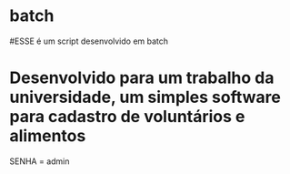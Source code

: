 # batch
#ESSE é um script desenvolvido em batch
# Desenvolvido para um trabalho da universidade, um simples software para cadastro de voluntários e alimentos
SENHA = admin


